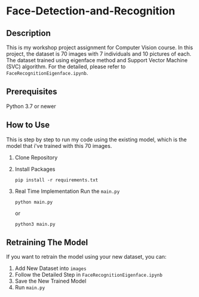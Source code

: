 # Face-Detection-and-Recognition
## Description
This is my workshop project assignment for Computer Vision course. In this project, the dataset is 70 images with 7 individuals and 10 pictures of each. The dataset trained using eigenface method and Support Vector Machine (SVC) algorithm. For the detailed, please refer to `FaceRecognitionEigenface.ipynb`.

## Prerequisites
Python 3.7 or newer

## How to Use
This is step by step to run my code using the existing model, which is the model that i've trained with this 70 images.
1. Clone Repository
   
2. Install Packages
   ```
   pip install -r requirements.txt
   ```
3. Real Time Implementation
   Run the `main.py`
   ```
   python main.py
   ```
   or
   ```
   python3 main.py
   ```

## Retraining The Model
If you want to retrain the model using your new dataset, you can:
1. Add New Dataset into `images`
2. Follow the Detailed Step in `FaceRecognitionEigenface.ipynb`
3. Save the New Trained Model
4. Run `main.py`
